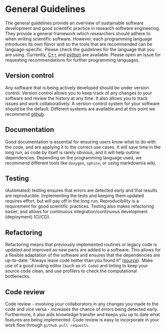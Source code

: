 # General Guidelines

The general guidelines provide an overview of sustainable software development and good scientific practice in research software engineering. They provide a general framework which researchers should adhere to when writing scientific software. However, each programming language introduces its own flavor and so the tools that are recommended can be language-specific. Please check the guidelines for the language that you are using. Currently, [C++](../cpp/README.md) and [python](../python/README.md) are available. Please open an issue for requesting recommendations for further programming languages.

## Version control

Any software that is being actively developed should be under version control. Version control allows you to keep track of any changes to your software and review the history at any time. It also allows you to track issues and work collaboratively. A version-control system for your software should be the default. Different systems are available and at this point we recommend [github](www.github.com).

## Documentation

Good documentation is essential for ensuring users know what to do with the code, and are applying it to the correct use cases. It will save time in the long run, as code by itself is rarely obvious, and it will help outline dependencies. Depending on the programming language used, we recommend different tools like `doxygen`, `sphinx`, or using markdown/a wiki.

## Testing

(Automated) testing ensures that errors are detected early and that results are reproducible. Implementing the tests and keeping them updated requires effort, but will pay off in the long run. Reproducibility is a requirement for good scientific practices. Testing also makes refactoring easier, and allows for continuous integration/continuous development (deployment) (CI/CD).

## Refactoring

Refactoring means that previously implemented routines or legacy code is updated and improved as new parts are added to a software. This allows for a flexible adaptation of the software and ensures that the dependencies are up-to-date. "Always leave code better than you found it" ([source](https://biratkirat.medium.com/step-8-the-boy-scout-rule-robert-c-martin-uncle-bob-9ac839778385)). Make use of a good coding editor (such as `VS Code`) and linting to keep your source code clean, and use profilers to check the computational bottlenecks.

## Code review

Code review - involving your collaborators in any changes you made to the code and vice versa - increases the chance of errors being detected early. Furthermore, it also aids knowledge transfer and keeps you up to date what features are being implemented. Code review is easy to incorporate in your work flow through `github pull requests`.
